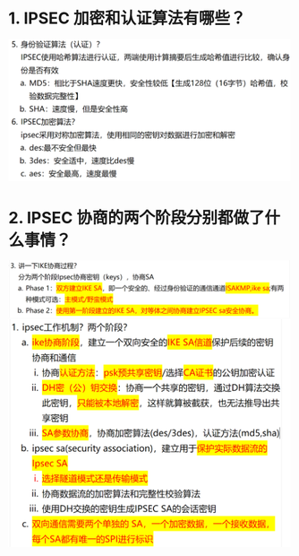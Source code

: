 # 1. IPSEC 加密和认证算法有哪些？

![alt text](image-2.png)

# 2. IPSEC 协商的两个阶段分别都做了什么事情？

![alt text](image.png)
![alt text](image-3.png)
